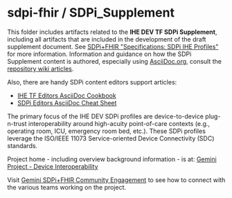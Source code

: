 # sdpi-fhir / SDPi_Supplement

This folder includes artifacts related to the **IHE DEV TF SDPi Supplement**, including all artifacts that are included in the development of the draft supplement document.  See [SDPi+FHIR "Specifications:  SDPi IHE Profiles"](hhttps://confluence.hl7.org/display/GP/Specifications%3A++SDPi+IHE+ProfilesR) for more information.  Information and guidance on how the SDPi Supplement content is authored, especially using [AsciiDoc.org](https://asciidoc.org/), consult the [repository wiki articles](https://github.com/IHE/sdpi-fhir/wiki).

Also, there are handy SDPi content editors support articles:
* [IHE TF Editors AsciiDoc Cookbook](sdpi-article-ihe-tf-asciidoc-cookbook.adoc) 
* [SDPi Editors AsciiDoc Cheat Sheet](sdpi-article-asciidoc-cheat-sheet.adoc)

The primary focus of the IHE DEV SDPi profiles are device-to-device plug-n-trust interoperability around high-acuity point-of-care contexts (e.g., operating room, ICU, emergency room bed, etc.).  These SDPi profiles leverage the ISO/IEEE 11073 Service-oriented Device Connectivity (SDC) standards. 

Project home - including overview background information - is at: [Gemini Project - Device Interoperability](https://confluence.hl7.org/pages/viewpage.action?pageId=66926431) 

Visit [Gemini SDPi+FHIR Community Engagement](https://confluence.hl7.org/display/GP/Community+Engagement) to see how to connect with the various teams working on the project.
